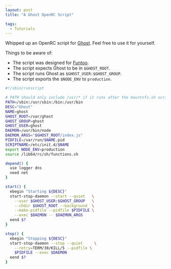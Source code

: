 ```yaml
---
layout: post
title: "A Ghost OpenRC Script"

tags:
  - Tutorials
---
```


Whipped up an OpenRC script for [Ghost](https://ghost.org/). Feel free to use it for yourself.

Things to be aware of:

* The script was designed for [Funtoo](http://www.funtoo.org/Welcome).
* The script expects Ghost to be in `$GHOST_ROOT`.
* The script runs Ghost as `$GHOST_USER:$GHOST_GROUP`.
* The script exports the `$NODE_ENV` to `production`.

```bash
#!/sbin/runscript

# PATH should only include /usr/* if it runs after the mountnfs.sh script
PATH=/sbin:/usr/sbin:/bin:/usr/bin
DESC="Ghost"
NAME=ghost
GHOST_ROOT=/var/ghost
GHOST_GROUP=ghost
GHOST_USER=ghost
DAEMON=/usr/bin/node
DAEMON_ARGS="$GHOST_ROOT/index.js"
PIDFILE=/var/run/$NAME.pid
SCRIPTNAME=/etc/init.d/$NAME
export NODE_ENV=production
source /lib64/rc/sh/functions.sh

depend() {
  use logger dns
  need net
}

start() {
  ebegin "Starting ${DESC}"
  start-stop-daemon --start --quiet   \
    --user $GHOST_USER:$GHOST_GROUP   \
    --chdir $GHOST_ROOT --background  \
    --make-pidfile --pidfile $PIDFILE \
    --exec $DAEMON -- $DAEMON_ARGS
  eend $?
}

stop() {
  ebegin "Stopping ${DESC}"
  start-stop-daemon --stop --quiet     \
  	--retry=TERM/30/KILL/5 --pidfile \
    $PIDFILE --exec $DAEMON
  eend $?
}
```
